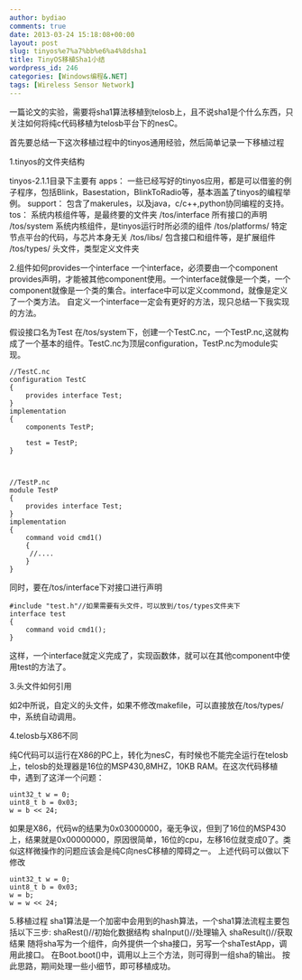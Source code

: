 ```yaml
---
author: bydiao
comments: true
date: 2013-03-24 15:18:08+00:00
layout: post
slug: tinyos%e7%a7%bb%e6%a4%8dsha1
title: TinyOS移植Sha1小结
wordpress_id: 246
categories: [Windows编程&.NET]
tags: [Wireless Sensor Network]
---
```


一篇论文的实验，需要将sha1算法移植到telosb上，且不说sha1是个什么东西，只关注如何将纯c代码移植为telosb平台下的nesC。

首先要总结一下这次移植过程中的tinyos通用经验，然后简单记录一下移植过程

1.tinyos的文件夹结构

tinyos-2.1.1目录下主要有
apps：
一些已经写好的tinyos应用，都是可以借鉴的例子程序，包括Blink，Basestation，BlinkToRadio等，基本涵盖了tinyos的编程举例。
support：
包含了makerules，以及java，c/c++,python协同编程的支持。
tos：
系统内核组件等，是最终要的文件夹
/tos/interface  所有接口的声明
/tos/system     系统内核组件，是tinyos运行时所必须的组件
/tos/platforms/ 特定节点平台的代码，与芯片本身无关
/tos/libs/      包含接口和组件等，是扩展组件
/tos/types/     头文件，类型定义文件夹

2.组件如何provides一个interface
一个interface，必须要由一个component provides声明，才能被其他component使用。一个interface就像是一个类，一个component就像是一个类的集合。interface中可以定义commond，就像是定义了一个类方法。
自定义一个interface一定会有更好的方法，现只总结一下我实现的方法。

假设接口名为Test
在/tos/system下，创建一个TestC.nc，一个TestP.nc,这就构成了一个基本的组件。TestC.nc为顶层configuration，TestP.nc为module实现。

    //TestC.nc
    configuration TestC
    {
        provides interface Test;
    }
    implementation
    {
        components TestP;

        test = TestP;
    }



    //TestP.nc
    module TestP
    {
        provides interface Test;
    }
    implementation
    {
        command void cmd1()
        {
         //....
        }
    }            

同时，要在/tos/interface下对接口进行声明

    #include "test.h"//如果需要有头文件，可以放到/tos/types文件夹下
    interface test
    {
        command void cmd1();
    }

这样，一个interface就定义完成了，实现函数体，就可以在其他component中使用test的方法了。

3.头文件如何引用

如2中所说，自定义的头文件，如果不修改makefile，可以直接放在/tos/types/中，系统自动调用。

4.telosb与X86不同

纯C代码可以运行在X86的PC上，转化为nesC，有时候也不能完全运行在telosb上，telosb的处理器是16位的MSP430,8MHZ，10KB RAM。在这次代码移植中，遇到了这洋一个问题：

    uint32_t w = 0;
    uint8_t b = 0x03;
    w = b << 24;

如果是X86，代码w的结果为0x03000000，毫无争议，但到了16位的MSP430上，结果就是0x00000000，原因很简单，16位的cpu，左移16位就变成0了。类似这样微操作的问题应该会是纯C向nesC移植的障碍之一。
上述代码可以做以下修改

    uint32_t w = 0;
    uint8_t b = 0x03;
    w = b;
    w = w << 24;


5.移植过程
sha1算法是一个加密中会用到的hash算法，一个sha1算法流程主要包括以下三步:
shaRest()//初始化数据结构
shaInput()//处理输入
shaResult()//获取结果
随将sha写为一个组件，向外提供一个sha接口，另写一个shaTestApp，调用此接口。
在Boot.boot()中，调用以上三个方法，则可得到一组sha的输出。
按此思路，期间处理一些小细节，即可移植成功。
